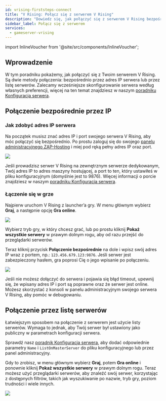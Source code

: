 ```yaml
---
id: vrising-firststeps-connect
title: "V Rising: Połącz się z serwerem V Rising"
description: "Dowiedz się, jak połączyć się z serwerem V Rising bezpośrednio lub przez listę serwerów, aby szybko zacząć rozgrywkę → Sprawdź teraz"
sidebar_label: Połącz się z serwerem
services:
  - gameserver-vrising
---
```


import InlineVoucher from '@site/src/components/InlineVoucher';

## Wprowadzenie

W tym poradniku pokażemy, jak połączyć się z Twoim serwerem V Rising. Są dwie metody połączenia: bezpośrednio przez adres IP serwera lub przez listę serwerów. Zalecamy wcześniejsze skonfigurowanie serwera według własnych preferencji, więcej na ten temat znajdziesz w naszym [poradniku Konfiguracja serwera](vrising-configuration.md).

<InlineVoucher />

## Połączenie bezpośrednie przez IP

### Jak zdobyć adres IP serwera

Na początek musisz znać adres IP i port swojego serwera V Rising, aby móc połączyć się bezpośrednio. Po prostu zaloguj się do swojego [panelu administracyjnego ZAP-Hosting](https://zap-hosting.com/en/customer/) i miej pod ręką pełny adres IP oraz port.

![](https://screensaver01.zap-hosting.com/index.php/s/4L86LFeqL8o96kn/preview)

Jeśli prowadzisz serwer V Rising na zewnętrznym serwerze dedykowanym, Twój adres IP to adres maszyny hostującej, a port to ten, który ustawiłeś w pliku konfiguracyjnym (domyślnie jest to 9876). Więcej informacji o porcie znajdziesz w naszym [poradniku Konfiguracja serwera](vrising-configuration.md).

### Łączenie się w grze

Najpierw uruchom V Rising z launcher’a gry. W menu głównym wybierz **Graj**, a następnie opcję **Gra online**.

![](https://screensaver01.zap-hosting.com/index.php/s/cJcnRAX2Wj7sogx/preview)

Wybierz tryb gry, w który chcesz grać, lub po prostu kliknij **Pokaż wszystkie serwery** w prawym dolnym rogu, aby od razu przejść do przeglądarki serwerów.

Teraz kliknij przycisk **Połączenie bezpośrednie** na dole i wpisz swój adres IP wraz z portem, np.: `123.456.679.123:9876`. Jeśli serwer jest zabezpieczony hasłem, gra poprosi Cię o jego wpisanie po połączeniu.

![](https://screensaver01.zap-hosting.com/index.php/s/tfroQDEgmr3p2D8/preview)

Jeśli nie możesz dołączyć do serwera i pojawia się błąd timeout, upewnij się, że wpisany adres IP i port są poprawne oraz że serwer jest online. Możesz skorzystać z konsoli w panelu administracyjnym swojego serwera V Rising, aby pomóc w debugowaniu.

## Połączenie przez listę serwerów

Łatwiejszym sposobem na połączenie z serwerem jest użycie listy serwerów. Wymaga to jednak, aby Twój serwer był ustawiony jako publiczny w parametrach konfiguracji serwera.

Sprawdź nasz [poradnik Konfiguracja serwera](vrising-configuration.md), aby dodać odpowiednie parametry `Name` i `ListOnMasterServer` do pliku konfiguracyjnego lub przez panel administracyjny.

Gdy to zrobisz, w menu głównym wybierz **Graj**, potem **Gra online** i ponownie kliknij **Pokaż wszystkie serwery** w prawym dolnym rogu. Teraz możesz użyć przeglądarki serwerów, aby znaleźć swój serwer, korzystając z dostępnych filtrów, takich jak wyszukiwanie po nazwie, tryb gry, poziom trudności i wiele innych.

![](https://screensaver01.zap-hosting.com/index.php/s/CGoZBkRsGTwkTQg/preview)

<InlineVoucher />